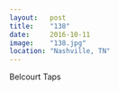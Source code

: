 ```yaml
---
layout:   post
title:    "138"
date:     2016-10-11
image:    "138.jpg"
location: "Nashville, TN"
---
```


Belcourt Taps

